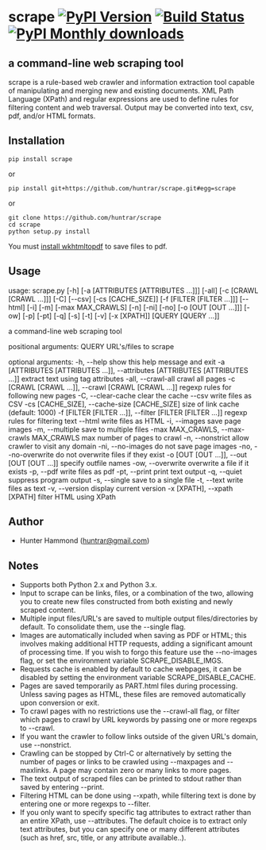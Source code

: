 # scrape [![PyPI Version](https://img.shields.io/pypi/v/scrape.svg)](https://pypi.python.org/pypi/scrape) [![Build Status](https://travis-ci.org/huntrar/scrape.svg?branch=master)](https://travis-ci.org/huntrar/scrape) [![PyPI Monthly downloads](https://img.shields.io/pypi/dm/scrape.svg?style=flat)](https://pypi.python.org/pypi/scrape)

## a command-line web scraping tool

scrape is a rule-based web crawler and information extraction tool capable of manipulating and merging new and existing documents. XML Path Language (XPath) and regular expressions are used to define rules for filtering content and web traversal. Output may be converted into text, csv, pdf, and/or HTML formats.

## Installation
    pip install scrape

or

    pip install git+https://github.com/huntrar/scrape.git#egg=scrape

or

    git clone https://github.com/huntrar/scrape
    cd scrape
    python setup.py install

You must [install wkhtmltopdf](https://github.com/pdfkit/pdfkit/wiki/Installing-WKHTMLTOPDF) to save files to pdf.

## Usage
usage: scrape.py [-h] [-a [ATTRIBUTES [ATTRIBUTES ...]]] [-all]
                 [-c [CRAWL [CRAWL ...]]] [-C] [--csv] [-cs [CACHE_SIZE]]
                 [-f [FILTER [FILTER ...]]] [--html] [-i] [-m]
                 [-max MAX_CRAWLS] [-n] [-ni] [-no] [-o [OUT [OUT ...]]] [-ow]
                 [-p] [-pt] [-q] [-s] [-t] [-v] [-x [XPATH]]
                 [QUERY [QUERY ...]]

a command-line web scraping tool

positional arguments:
  QUERY                 URL's/files to scrape

optional arguments:
  -h, --help            show this help message and exit
  -a [ATTRIBUTES [ATTRIBUTES ...]], --attributes [ATTRIBUTES [ATTRIBUTES ...]]
                        extract text using tag attributes
  -all, --crawl-all     crawl all pages
  -c [CRAWL [CRAWL ...]], --crawl [CRAWL [CRAWL ...]]
                        regexp rules for following new pages
  -C, --clear-cache     clear the cache
  --csv                 write files as CSV
  -cs [CACHE_SIZE], --cache-size [CACHE_SIZE]
                        size of link cache (default: 1000)
  -f [FILTER [FILTER ...]], --filter [FILTER [FILTER ...]]
                        regexp rules for filtering text
  --html                write files as HTML
  -i, --images          save page images
  -m, --multiple        save to multiple files
  -max MAX_CRAWLS, --max-crawls MAX_CRAWLS
                        max number of pages to crawl
  -n, --nonstrict       allow crawler to visit any domain
  -ni, --no-images      do not save page images
  -no, --no-overwrite   do not overwrite files if they exist
  -o [OUT [OUT ...]], --out [OUT [OUT ...]]
                        specify outfile names
  -ow, --overwrite      overwrite a file if it exists
  -p, --pdf             write files as pdf
  -pt, --print          print text output
  -q, --quiet           suppress program output
  -s, --single          save to a single file
  -t, --text            write files as text
  -v, --version         display current version
  -x [XPATH], --xpath [XPATH]
                        filter HTML using XPath

## Author
* Hunter Hammond (huntrar@gmail.com)

## Notes
* Supports both Python 2.x and Python 3.x.
* Input to scrape can be links, files, or a combination of the two, allowing you to create new files constructed from both existing and newly scraped content.
* Multiple input files/URL's are saved to multiple output files/directories by default. To consolidate them, use the --single flag.
* Images are automatically included when saving as PDF or HTML; this involves making additional HTTP requests, adding a significant amount of processing time. If you wish to forgo this feature use the --no-images flag, or set the environment variable SCRAPE_DISABLE_IMGS.
* Requests cache is enabled by default to cache webpages, it can be disabled by setting the environment variable SCRAPE_DISABLE_CACHE.
* Pages are saved temporarily as PART.html files during processing. Unless saving pages as HTML, these files are removed automatically upon conversion or exit.
* To crawl pages with no restrictions use the --crawl-all flag, or filter which pages to crawl by URL keywords by passing one or more regexps to --crawl.
* If you want the crawler to follow links outside of the given URL's domain, use --nonstrict.
* Crawling can be stopped by Ctrl-C or alternatively by setting the number of pages or links to be crawled using --maxpages and --maxlinks. A page may contain zero or many links to more pages.
* The text output of scraped files can be printed to stdout rather than saved by entering --print.
* Filtering HTML can be done using --xpath, while filtering text is done by entering one or more regexps to --filter.
* If you only want to specify specific tag attributes to extract rather than an entire XPath, use --attributes. The default choice is to extract only text attributes, but you can specify one or many different attributes (such as href, src, title, or any attribute available..).
